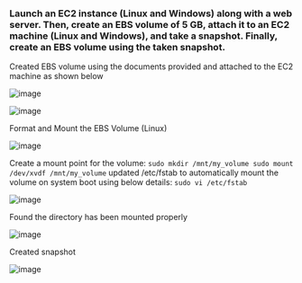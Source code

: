 ### Launch an EC2 instance (Linux and Windows) along with a web server. Then, create an EBS volume of 5 GB, attach it to an EC2 machine (Linux and Windows), and take a snapshot. Finally, create an EBS volume using the taken snapshot.

Created EBS volume using the documents provided and attached to the EC2 machine as shown below

![image](https://github.com/Surya-hu/AWS_tasks/assets/119995742/3f5b8d74-7e72-4c01-b266-1f7c23ffca6b)


![image](https://github.com/Surya-hu/AWS_tasks/assets/119995742/78437840-4258-4b77-99ee-087f226adb5d)

Format and Mount the EBS Volume (Linux)

![image](https://github.com/Surya-hu/AWS_tasks/assets/119995742/bf5fb9fe-6272-4bc5-b40e-7fbaf811f2f1)

Create a mount point for the volume:
`sudo mkdir /mnt/my_volume
sudo mount /dev/xvdf /mnt/my_volume`
updated /etc/fstab to automatically mount the volume on system boot using below details:
`sudo vi /etc/fstab`

![image](https://github.com/Surya-hu/AWS_tasks/assets/119995742/254ebb26-990d-4b80-85bc-3e62e6d56449)

Found the directory has been mounted properly

![image](https://github.com/Surya-hu/AWS_tasks/assets/119995742/17fe5081-4725-4453-ab47-abfba1157207)

Created snapshot

![image](https://github.com/Surya-hu/AWS_tasks/assets/119995742/ee28c66c-70c0-4c16-ba9b-51005ac60abb)

